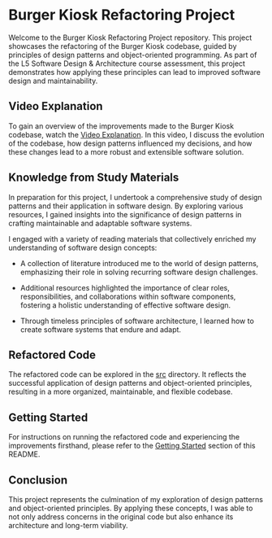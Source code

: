 
# Burger Kiosk Refactoring Project

Welcome to the Burger Kiosk Refactoring Project repository. This project showcases the refactoring of the Burger Kiosk codebase, guided by principles of design patterns and object-oriented programming. As part of the L5 Software Design & Architecture course assessment, this project demonstrates how applying these principles can lead to improved software design and maintainability.

## Video Explanation

To gain an overview of the improvements made to the Burger Kiosk codebase, watch the [Video Explanation](https://www.youtube.com/watch?v=yourvideoid). In this video, I discuss the evolution of the codebase, how design patterns influenced my decisions, and how these changes lead to a more robust and extensible software solution.

## Knowledge from Study Materials

In preparation for this project, I undertook a comprehensive study of design patterns and their application in software design. By exploring various resources, I gained insights into the significance of design patterns in crafting maintainable and adaptable software systems.

I engaged with a variety of reading materials that collectively enriched my understanding of software design concepts:

- A collection of literature introduced me to the world of design patterns, emphasizing their role in solving recurring software design challenges.

- Additional resources highlighted the importance of clear roles, responsibilities, and collaborations within software components, fostering a holistic understanding of effective software design.

- Through timeless principles of software architecture, I learned how to create software systems that endure and adapt.

## Refactored Code

The refactored code can be explored in the [src](src/) directory. It reflects the successful application of design patterns and object-oriented principles, resulting in a more organized, maintainable, and flexible codebase.

## Getting Started

For instructions on running the refactored code and experiencing the improvements firsthand, please refer to the [Getting Started](#getting-started) section of this README.

## Conclusion

This project represents the culmination of my exploration of design patterns and object-oriented principles. By applying these concepts, I was able to not only address concerns in the original code but also enhance its architecture and long-term viability.
